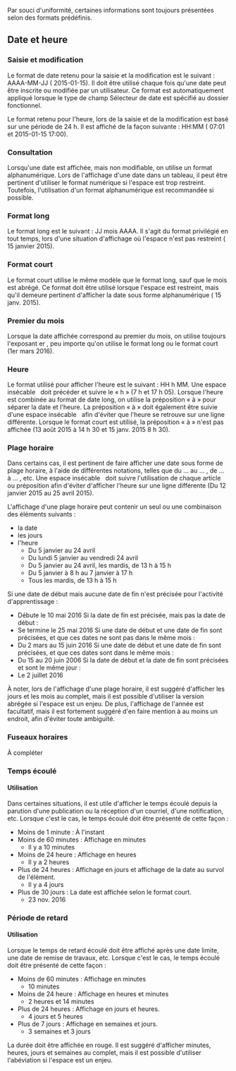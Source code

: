 Par souci d'uniformité, certaines informations sont toujours présentées selon des formats prédéfinis.

## Date et heure
### Saisie et modification
Le format de date retenu pour la saisie et la modification est le suivant : AAAA-MM-JJ ( 2015-01-15).  Il doit être utilisé chaque fois qu'une date peut être inscrite ou modifiée par un utilisateur. Ce format est automatiquement appliqué lorsque le type de champ Sélecteur de date est spécifié au dossier fonctionnel.

Le format retenu pour l'heure, lors de la saisie et de la modification est basé sur une période de 24 h. Il est affiché de la façon suivante : HH:MM ( 07:01 et  2015-01-15 17:00).

### Consultation
Lorsqu'une date est affichée, mais non modifiable, on utilise un format alphanumérique. Lors de l'affichage d'une date dans un tableau, il peut être pertinent d'utiliser le format numérique si l'espace est trop restreint. Toutefois, l'utilisation d'un format alphanumérique est recommandée si possible.

### Format long
Le format long est le suivant : JJ mois AAAA. Il s'agit du format privilégié en tout temps, lors d'une situation d'affichage où l'espace n'est pas restreint ( 15 janvier 2015).

### Format court
Le format court utilise le même modèle que le format long, sauf que le mois est abrégé. Ce format doit être utilisé lorsque l'espace est restreint, mais qu'il demeure pertinent d'afficher la date sous forme alphanumérique ( 15 janv. 2015).

### Premier du mois
Lorsque la date affichée correspond au premier du mois, on utilise toujours l'exposant er , peu importe qu'on utilise le format long ou le format court (1er mars 2016).

### Heure
Le format utilisé pour afficher l'heure est le suivant : HH h MM. Une espace insécable &nbsp; doit précéder et suivre le « h » (7 h et 17 h 05). Lorsque l'heure est combinée au format de date long, on utilise la préposition « à » pour séparer la date et l'heure. La préposition « à » doit également être suivie d'une espace insécable &nbsp; afin d'éviter que l'heure se retrouve sur une ligne différente. Lorsque le format court est utilisé, la préposition « à » n'est pas affichée (13 août 2015 à 14 h 30 et 15 janv. 2015 8 h 30).

### Plage horaire
Dans certains cas, il est pertinent de faire afficher une date sous forme de plage horaire, à l'aide de différentes notations, telles que du ... au ... , de ... à ... , etc. Une espace insécable &nbsp; doit suivre l'utilisation de chaque article ou préposition afin d'éviter d'afficher l'heure sur une ligne différente (Du 12 janvier 2015 au 25 avril 2015).

L'affichage d'une plage horaire peut contenir un seul ou une combinaison des éléments suivants :
* la date
* les jours
* l'heure
    * Du 5 janvier au 24 avril
    * Du lundi 5 janvier au vendredi 24 avril
    * Du 5 janvier au 24 avril, les mardis, de 13 h à 15 h
    * Du 5 janvier à 8 h au 7 janvier à 17 h
    * Tous les mardis, de 13 h à 15 h

Si une date de début mais aucune date de fin n'est précisée pour l'activité d'apprentissage :
* Débute le 10 mai 2016
Si la date de fin est précisée, mais pas la date de début :
* Se termine le 25 mai 2016
Si une date de début et une date de fin sont précisées, et que ces dates ne sont pas dans le même mois :
* Du 2 mars au 15 juin 2016
Si une date de début et une date de fin sont précisées, et que ces dates sont dans le même mois :
* Du 15 au 20 juin 2006
Si la date de début et la date de fin sont précisées et sont le même jour :
* Le 2 juillet 2016

À noter, lors de l'affichage d'une plage horaire, il est suggéré d'afficher les jours et les mois au complet, mais il est possible d'utiliser la version abrégée si l'espace est un enjeu. De plus, l'affichage de l'année est facultatif, mais il est fortement suggéré d'en faire mention à au moins un endroit, afin d'éviter toute ambiguïté.

### Fuseaux horaires
À compléter

### Temps écoulé
#### Utilisation
Dans certaines situations, il est utile d'afficher le temps écoulé depuis la parution d'une publication ou la réception d'un courriel, d'une notification, etc. Lorsque c'est le cas, le temps écoulé doit être présenté de cette façon :
* Moins de 1 minute : À l'instant
* Moins de 60 minutes : Affichage en minutes
    * Il y a 10 minutes
* Moins de 24 heure : Affichage en heures
    * Il y a 2 heures
* Plus de 24 heures : Affichage en jours et affichage de la date au survol de l'élément.
    * Il y a 4 jours
* Plus de 30 jours : La date est affichée selon le format court.
    * 23 nov. 2016

### Période de retard
#### Utilisation
Lorsque le temps de retard écoulé doit être affiché après une date limite, une date de remise de travaux, etc. Lorsque c'est le cas, le temps écoulé doit être présenté de cette façon :
* Moins de 60 minutes : Affichage en minutes
    * 10 minutes
* Moins de 24 heure : Affichage en heures et minutes
    * 2 heures et 14 minutes
* Plus de 24 heures : Affichage en jours et heures.
    * 4 jours et 5 heures
* Plus de 7 jours : Affichage en semaines et jours.
    * 3 semaines et 3 jours

La durée doit être affichée en rouge. Il est suggéré d'afficher minutes, heures, jours et semaines au complet, mais il est possible d'utiliser l'abéviation si l'espace est un enjeu.